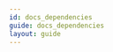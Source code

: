 ```yaml
---
id: docs_dependencies
guide: docs_dependencies
layout: guide
---
```


<!-- [TODO: Write introduction to dependencies] -->
<!-- Explain what dependencies are and in relation to other packages -->
